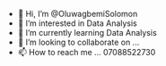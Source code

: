 - 👋 Hi, I’m @OluwagbemiSolomon
- 👀 I’m interested in Data Analysis
- 🌱 I’m currently learning Data Analysis
- 💞️ I’m looking to collaborate on ...
- 📫 How to reach me ... 07088522730

<!---
OluwagbemiSolomon/OluwagbemiSolomon is a ✨ special ✨ repository because its `README.md` (this file) appears on your GitHub profile.
You can click the Preview link to take a look at your changes.
--->
